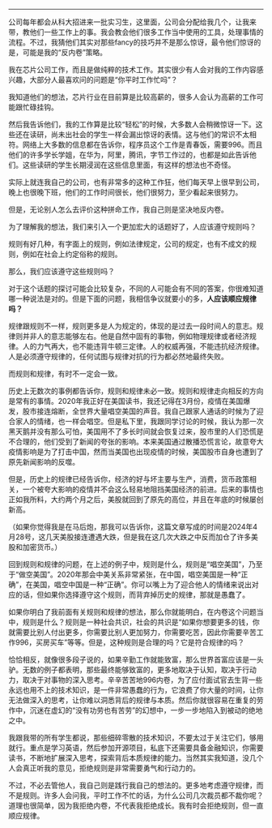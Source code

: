 ------

公司每年都会从科大招进来一批实习生，这里面，公司会分配给我几个，让我来带，教他们一些工作上的事。我会教会他们很多工作当中使用的工具，处理事情的流程。不过，我猜他们其实对那些fancy的技巧并不是那么惊讶，最令他们惊讶的是，可能是我的“反内卷”策略。

我在芯片公司工作，而且是做纯粹的技术工作。其实很少有人会对我的工作内容感兴趣，大部分人最喜欢问的问题是“你平时工作忙吗”？

我知道他们的想法，芯片行业在目前算是比较高薪的，很多人会认为高薪的工作可能跟忙碌挂钩。

然后我告诉他们，我的工作算是比较“轻松”的时候，大多数人会稍微惊讶一下。这些还在读研，尚未出社会的学生一样会漏出惊讶的表情。这与他们的常识不太相符。网络上大多数的信息都在告诉你，程序员这个工作是青春饭，需要996。而且他们的许多学长学姐，在华为，阿里，腾讯，字节工作过的，也都是如此告诉他们。这些读研的学生长期浸润在这些信息里面，有这样的想法也不奇怪。

实际上就连我自己的公司，也有非常多的这种工作狂，他们每天早上很早到公司，晚上也很晚下班，他们的工作时间很长，他们很努力，至少看起来很努力。

但是，无论别人怎么去评价这种拼命工作，我自己则是坚决地反内卷。

为了理解我的想法，我们来引入一个更加宏大的话题好了，人应该遵守规则吗？

规则有好几种，有字面上的规则，例如法律规定，公司的规定，也有不成文的规则，例如在社会上约定俗称的规则。

那么，我们应该遵守这些规则吗？

对于这个话题的探讨可能会比较复杂，不同的人可能会有不同的答案，你很难知道哪一种说法是对的。但是下面的问题，我相信争议就要小的多，**人应该顺应规律吗？**

规律跟规则不一样，规则更多是人为规定的，体现的是过去一段时间人的意志。规律则并非人的意志能够左右。他是自然中固有的事物，例如物理规律或者经济规律。人的力气再大，也不能违背牛顿三定律。人的权威再强，不能违抗经济规律。人是必须遵守规律的，任何试图与规律对抗的行为都必然地最终失败。

而规则和规律，有时不一定会一致。

历史上无数次的事例都告诉你，规则和规律未必一致。规则和规律走向相反的方向是常有的事情。2020年我正好在美国读书，我还记得在3月份，疫情在美国爆发，股市接连熔断，全世界大量唱空美国的声音。我自己跟家人通话的时候为了迎合家人的情绪，也一样会唱空。但是私下里，我跟同学讨论的时候，我认为那一次黑天鹅并没有那么可怕，美国用不了多长时间就会恢复过来，股市里的人们恐慌是不合理的，他们受到了新闻的夸张的影响。本来美国通过散播恐慌言论，故意夸大疫情影响是为了打击中国，然而当美国也出现疫情的时候，美国股市自身也遭到了原先新闻影响的反噬。

但是，历史上的规律已经告诉你，经济的好与坏主要与生产，消费，货币政策相关，一个被夸大影响的疫情并不会这么轻易地阻挡美国经济的前进。后来的事情也正如我所料，大约两个月之后，美股就回到了原先的高位，并且在年底的时候屡创新高。

（如果你觉得我是在马后炮，那我可以告诉你，这篇文章写成的时间是2024年4月28号，这几天美股接连遭遇大跌，但是我在这几次大跌之中反而加仓了许多美股和加密货币。）

回到规则和规律的问题，在上述的例子中，规则是什么，规则是“唱空美国”，乃至于“做空美国”。2020年那会中美关系非常紧张，在中国，唱空美国是一种“正确”，在美国，唱空中国是一种“正确”。你可以嘴上为了迎合他人的情绪来说出对应的话，但如果你选择遵守这个规则，而背弃掉历史的规律，那就是愚蠢了。

如果你明白了我前面有关规则和规律的想法，那么你就能明白，在内卷这个问题当中，规则是什么？规则是一种社会共识，社会的共识是“如果你想要更多的钱，你就需要比别人付出更多，你需要比别人更加努力，你需要吃苦，因此你需要辛苦工作996，买房买车”等等。但是，这种规则是合理的吗？它是符合规律的吗？

恰恰相反，就像很多段子说的，如果辛勤工作就能致富，那么世界首富应该是一头驴。无数的例子都表明，那些最终能够致富的，更多地取决于认知，取决于行动力，取决于对事物的深入思考。辛辛苦苦地996内卷，为了应付面试官去生背一些永远也用不上的技术知识，是一件非常愚蠢的行为，它浪费了你大量的时间，让你无法做深入的思考，让你难以洞悉背后的规律与本质。然后你就很容易在重复的劳作中，沉迷在虚幻的“没有功劳也有苦劳”的幻想中，一步一步地陷入到被动的绝地之中。

我跟我带的所有学生都说，那些细碎零散的技术知识，不要太过于关注它们，够用就行。重点是学习英语，然后参加开源项目，私底下还需要具备金融知识，你需要读书，不断地扩展深入思考，探索背后本质规律的能力。当然其实我知道，没几个人会真正听我的意见，拒绝规则是非常需要勇气和行动力的。

不过，不必去管他人，我自己则是践行我自己的想法的。更多地考虑遵守规律，而不是规则。许多人会问我，平时工作不忙的话，为什么公司几次裁员都不裁你呢？道理也很简单，因为我拒绝内卷，不代表我拒绝成长。我有时会拒绝规则，但一直顺应规律。
